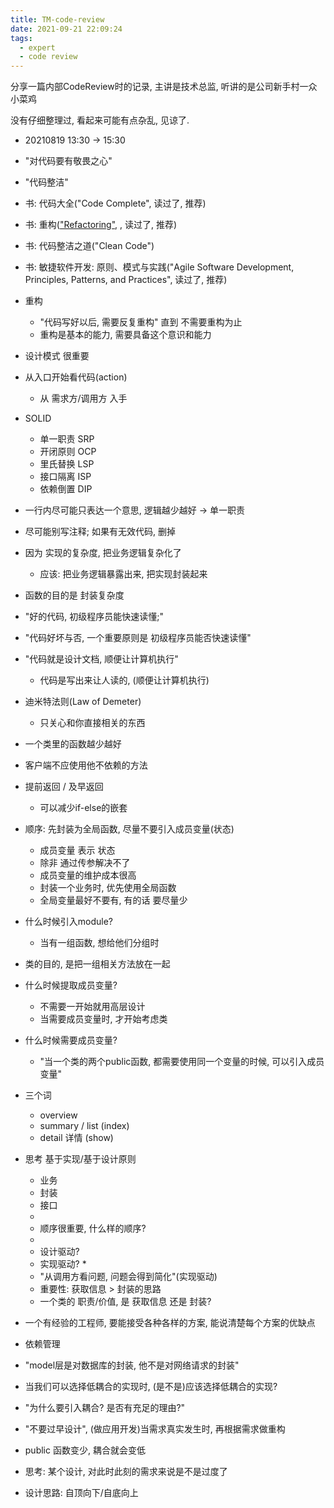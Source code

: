```yaml
---
title: TM-code-review
date: 2021-09-21 22:09:24
tags:
  - expert
  - code review
---
```


分享一篇内部CodeReview时的记录, 主讲是技术总监, 听讲的是公司新手村一众小菜鸡

没有仔细整理过, 看起来可能有点杂乱, 见谅了.

+ 20210819 13:30 -> 15:30

+ "对代码要有敬畏之心"
+ "代码整洁"

+ 书: 代码大全("Code Complete", 读过了, 推荐)
+ 书: 重构(["Refactoring"](https://martinfowler.com/books/refactoringRubyEd.html), , 读过了, 推荐)
+ 书: 代码整洁之道("Clean Code")
+ 书: 敏捷软件开发: 原则、模式与实践("Agile Software Development, Principles, Patterns, and Practices", 读过了, 推荐)

+ 重构
    + "代码写好以后, 需要反复重构" 直到 不需要重构为止
    + 重构是基本的能力, 需要具备这个意识和能力
+ 设计模式 很重要

+ 从入口开始看代码(action)
    + 从 需求方/调用方 入手

+ SOLID
    + 单一职责 SRP
    + 开闭原则 OCP
    + 里氏替换 LSP
    + 接口隔离 ISP
    + 依赖倒置 DIP

+ 一行内尽可能只表达一个意思, 逻辑越少越好 -> 单一职责
+ 尽可能别写注释; 如果有无效代码, 删掉

+ 因为 实现的复杂度, 把业务逻辑复杂化了
    + 应该: 把业务逻辑暴露出来, 把实现封装起来
+ 函数的目的是 封装复杂度

+ "好的代码, 初级程序员能快速读懂;"
+ "代码好坏与否, 一个重要原则是 初级程序员能否快速读懂"
+ "代码就是设计文档, 顺便让计算机执行"
    + 代码是写出来让人读的, (顺便让计算机执行)

+ 迪米特法则(Law of Demeter)
    + 只关心和你直接相关的东西

+ 一个类里的函数越少越好
+ 客户端不应使用他不依赖的方法
+ 提前返回 / 及早返回
    + 可以减少if-else的嵌套

+ 顺序: 先封装为全局函数, 尽量不要引入成员变量(状态)
    + 成员变量 表示 状态
    + 除非 通过传参解决不了
    + 成员变量的维护成本很高
    + 封装一个业务时, 优先使用全局函数
    + 全局变量最好不要有, 有的话 要尽量少

+ 什么时候引入module?
    + 当有一组函数, 想给他们分组时

+ 类的目的, 是把一组相关方法放在一起
+ 什么时候提取成员变量?
    + 不需要一开始就用高层设计
    + 当需要成员变量时, 才开始考虑类
+ 什么时候需要成员变量?
    + "当一个类的两个public函数, 都需要使用同一个变量的时候, 可以引入成员变量"

+ 三个词
    + overview
    + summary / list (index)
    + detail 详情    (show)

+ 思考 基于实现/基于设计原则
    + 业务
    + 封装
    + 接口
    +
    + 顺序很重要, 什么样的顺序?
    +
    + 设计驱动?
    + 实现驱动? *
    + "从调用方看问题, 问题会得到简化"(实现驱动)
    + 重要性: 获取信息 > 封装的思路
    + 一个类的 职责/价值, 是 获取信息 还是 封装?

+ 一个有经验的工程师, 要能接受各种各样的方案, 能说清楚每个方案的优缺点
+ 依赖管理
+ "model层是对数据库的封装, 他不是对网络请求的封装"
+ 当我们可以选择低耦合的实现时, (是不是)应该选择低耦合的实现?
+ "为什么要引入耦合? 是否有充足的理由?"
+ "不要过早设计", (做应用开发)当需求真实发生时, 再根据需求做重构
+ public 函数变少, 耦合就会变低
+ 思考: 某个设计, 对此时此刻的需求来说是不是过度了
+ 设计思路: 自顶向下/自底向上

